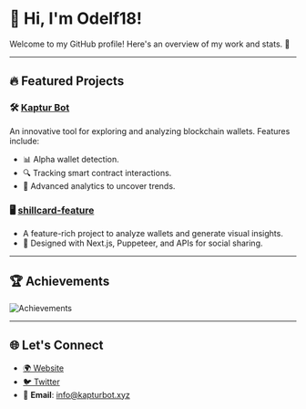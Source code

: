 # 👋 Hi, I'm Odelf18!

Welcome to my GitHub profile! Here's an overview of my work and stats. 🚀

---


## 🔥 Featured Projects

### 🛠️ [Kaptur Bot](https://kapturbot.xyz/)
An innovative tool for exploring and analyzing blockchain wallets. Features include:
- 📊 Alpha wallet detection.
- 🔍 Tracking smart contract interactions.
- 🚀 Advanced analytics to uncover trends.

### 🖥️ [shillcard-feature](https://github.com/Odelf18/shillcard-feature)
- A feature-rich project to analyze wallets and generate visual insights.
- 🎨 Designed with Next.js, Puppeteer, and APIs for social sharing.

---

## 🏆 Achievements
![Achievements](https://github-profile-trophy.vercel.app/?username=Odelf18&theme=onedark&row=1&no-frame=true)

---

## 🌐 Let's Connect
- [🌍 Website](https://www.kapturbot.xyz/)
- [🐦 Twitter](https://x.com/Odelf2)
- 📧 **Email**: info@kapturbot.xyz
